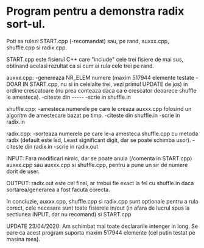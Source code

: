 # Program pentru a demonstra radix sort-ul. #

Poti sa rulezi START.cpp (-recomandat) sau, pe rand, auxxx.cpp, shuffle.cpp si radix.cpp.

START.cpp este fisierul C++ care "include" cele trei fisiere de mai sus, obtinand acelasi rezultat ca si cum ai rula cele trei pe rand.


auxxx.cpp:
 -genereaza NR_ELEM numere (maxim 517944 elemente testate - DOAR IN START.cpp, nu si in celelalte trei, vezi primul UPDATE de jos) in ordine crescatoare (nu prea conteaza daca ca e crescator deoarece shuffle le amesteca).
 -citeste din -----
 -scrie in shuffle.in


shuffle.cpp:
 -amesteca numerele pe care le creaza auxxx.cpp folosind un algoritm de amestecare bazat pe timp.
 -citeste din shuffle.in
 -scrie in radix.in

radix.cpp:
 -sorteaza numerele pe care le-a amesteca shuffle.cpp cu metoda radix (default este lsd, Least significant digit, dar se poate schimba usor).
 -citeste din radix.in
 -scrie in radix.out

INPUT: Fara modificari nimic, dar se poate anula (/comenta in START.cpp) auxxx.cpp sau auxxx.cpp si shuffle.cpp, pentru a pune un sir de numere dorit de user.


OUTPUT: radix.out este cel final, ar trebui fie exact la fel cu shuffle.in daca sortarea/generarea a fost facuta corecta.


In concluzie, auxxx.cpp, shuffle.cpp si radix.cpp sunt optionale pentru a rula corect, cele necesare sunt toate fisierele in/out (in afara de lucrul spus la sectiunea INPUT, dar nu recomand) si START.cpp


UPDATE 23/04/2020: Am schimbat mai toate declararile intenger in long. Se pare ca acest program suporta maxim 517944 elemente (cel putin testat pe masina mea).
